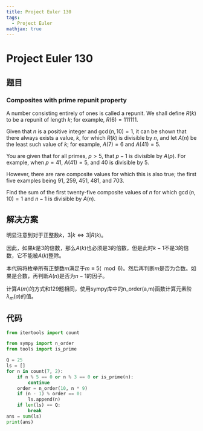 ```yaml
---
title: Project Euler 130
tags:
  - Project Euler
mathjax: true
---
```

<escape><!-- more --></escape>
    


# Project Euler 130
## 题目
### Composites with prime repunit property
A number consisting entirely of ones is called a repunit. We shall define $R(k)$ to be a repunit of length $k$; for example, $R(6) = 111111$.

Given that $n$ is a positive integer and $\gcd(n, 10) = 1$, it can be shown that there always exists a value, $k$, for which $R(k)$ is divisible by $n$, and let $A(n)$ be the least such value of $k$; for example, $A(7) = 6$ and $A(41) = 5$.

You are given that for all primes, $p > 5$, that $p − 1$ is divisible by $A(p)$. For example, when $p = 41$, $A(41) = 5$, and $40$ is divisible by $5$.

However, there are rare composite values for which this is also true; the first five examples being $91$, $259$, $451$, $481$, and $703$.

Find the sum of the first twenty-five composite values of $n$ for which $\gcd(n, 10) = 1$ and $n − 1$ is divisible by $A(n)$.


## 解决方案

明显注意到对于正整数$k$，$3|k\Leftrightarrow3|R(k)$。

因此，如果$k$是$3$的倍数，那么$A(k)$也必须是$3$的倍数，但是此时$k-1$不是$3$的倍数，它不能被$A(k)$整除。

本代码将枚举所有正整数$m$满足于$m\equiv 5(\mod 6)$。然后再判断$m$是否为合数。如果是合数，再判断$A(n)$是否为$n-1$的因子。

计算$A(m)$的方式和129题相同，使用sympy库中的n_order(a,m)函数计算元素阶$\lambda_m(a)$的值。




## 代码


```py
from itertools import count

from sympy import n_order
from tools import is_prime

Q = 25
ls = []
for n in count(7, 2):
    if n % 5 == 0 or n % 3 == 0 or is_prime(n):
        continue
    order = n_order(10, n * 9)
    if (n - 1) % order == 0:
        ls.append(n)
    if len(ls) == Q:
        break
ans = sum(ls)
print(ans)

```